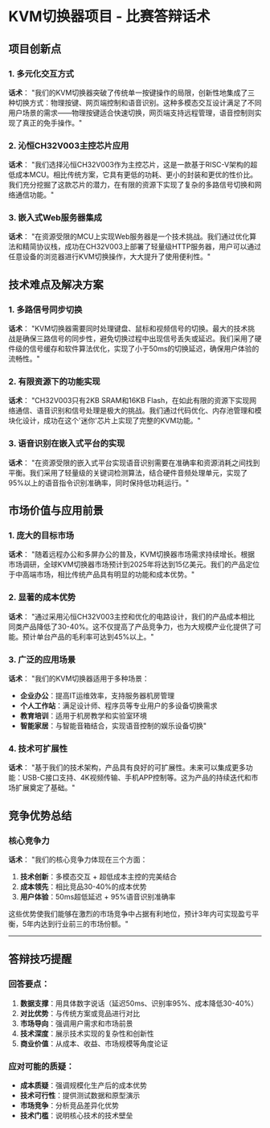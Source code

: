 # KVM切换器项目 - 比赛答辩话术

## 项目创新点

### 1. 多元化交互方式
**话术**：
"我们的KVM切换器突破了传统单一按键操作的局限，创新性地集成了三种切换方式：物理按键、网页端控制和语音识别。这种多模态交互设计满足了不同用户场景的需求——物理按键适合快速切换，网页端支持远程管理，语音控制则实现了真正的免手操作。"

### 2. 沁恒CH32V003主控芯片应用
**话术**：
"我们选择沁恒CH32V003作为主控芯片，这是一款基于RISC-V架构的超低成本MCU。相比传统方案，它具有更低的功耗、更小的封装和更优的性价比。我们充分挖掘了这款芯片的潜力，在有限的资源下实现了复杂的多路信号切换和网络通信功能。"

### 3. 嵌入式Web服务器集成
**话术**：
"在资源受限的MCU上实现Web服务器是一个技术挑战。我们通过优化算法和精简协议栈，成功在CH32V003上部署了轻量级HTTP服务器，用户可以通过任意设备的浏览器进行KVM切换操作，大大提升了使用便利性。"

## 技术难点及解决方案

### 1. 多路信号同步切换
**话术**：
"KVM切换器需要同时处理键盘、鼠标和视频信号的切换。最大的技术挑战是确保三路信号的同步性，避免切换过程中出现信号丢失或延迟。我们采用了硬件级的信号缓存和软件算法优化，实现了小于50ms的切换延迟，确保用户体验的流畅性。"

### 2. 有限资源下的功能实现
**话术**：	
"CH32V003只有2KB SRAM和16KB Flash，在如此有限的资源下实现网络通信、语音识别和信号处理是极大的挑战。我们通过代码优化、内存池管理和模块化设计，成功在这个'迷你'芯片上实现了完整的KVM功能。"

### 3. 语音识别在嵌入式平台的实现
**话术**：
"在资源受限的嵌入式平台实现语音识别需要在准确率和资源消耗之间找到平衡。我们采用了轻量级的关键词检测算法，结合硬件音频处理单元，实现了95%以上的语音指令识别准确率，同时保持低功耗运行。"

## 市场价值与应用前景

### 1. 庞大的目标市场
**话术**：
"随着远程办公和多屏办公的普及，KVM切换器市场需求持续增长。根据市场调研，全球KVM切换器市场预计到2025年将达到15亿美元。我们的产品定位于中高端市场，相比传统产品具有明显的功能和成本优势。"

### 2. 显著的成本优势
**话术**：
"通过采用沁恒CH32V003主控和优化的电路设计，我们的产品成本相比同类产品降低了30-40%。这不仅提高了产品竞争力，也为大规模产业化提供了可能。预计单台产品的毛利率可达到45%以上。"

### 3. 广泛的应用场景
**话术**：
"我们的KVM切换器适用于多种场景：
- **企业办公**：提高IT运维效率，支持服务器机房管理
- **个人工作站**：满足设计师、程序员等专业用户的多设备切换需求
- **教育培训**：适用于机房教学和实验室环境
- **智能家居**：与智能音箱结合，实现语音控制的娱乐设备切换"

### 4. 技术可扩展性
**话术**：
"基于我们的技术架构，产品具有良好的可扩展性。未来可以集成更多功能：USB-C接口支持、4K视频传输、手机APP控制等。这为产品的持续迭代和市场扩展奠定了基础。"

## 竞争优势总结

### 核心竞争力
**话术**：
"我们的核心竞争力体现在三个方面：
1. **技术创新**：多模态交互 + 超低成本主控的完美结合
2. **成本领先**：相比竞品30-40%的成本优势
3. **用户体验**：50ms超低延迟 + 95%语音识别准确率

这些优势使我们能够在激烈的市场竞争中占据有利地位，预计3年内可实现盈亏平衡，5年内达到行业前三的市场份额。"

---

## 答辩技巧提醒

### 回答要点：
1. **数据支撑**：用具体数字说话（延迟50ms、识别率95%、成本降低30-40%）
2. **对比优势**：与传统方案或竞品进行对比
3. **市场导向**：强调用户需求和市场前景
4. **技术深度**：展示技术实现的复杂性和创新性
5. **商业价值**：从成本、收益、市场规模等角度论证

### 应对可能的质疑：
- **成本质疑**：强调规模化生产后的成本优势
- **技术可行性**：提供测试数据和原型演示
- **市场竞争**：分析竞品差异化优势
- **技术门槛**：说明核心技术的技术壁垒